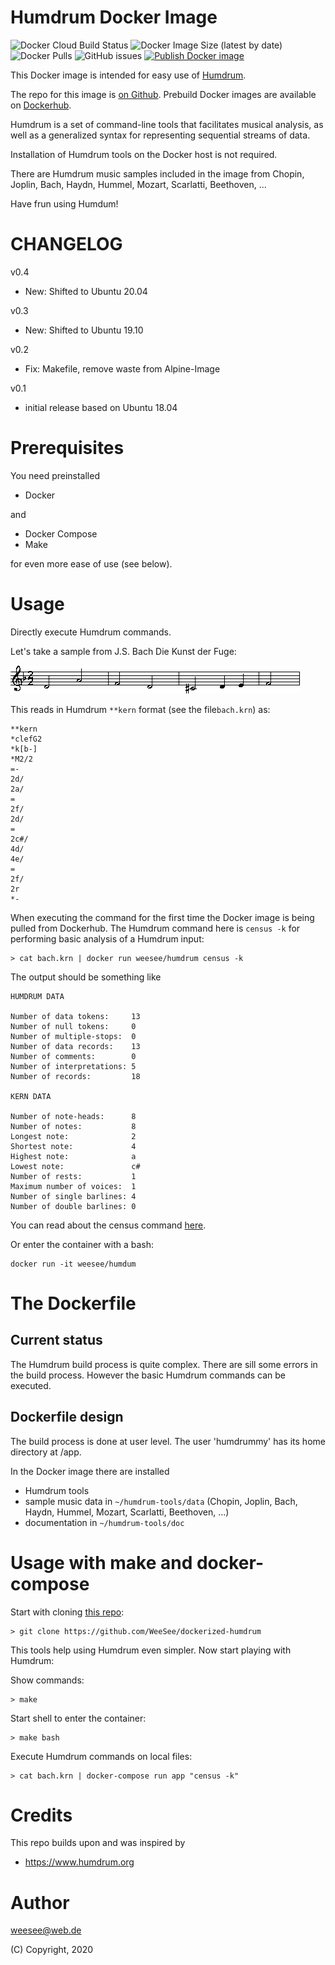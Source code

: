 Humdrum Docker Image
====================

![Docker Cloud Build Status](https://img.shields.io/docker/cloud/build/weesee/humdrum) ![Docker Image Size (latest by date)](https://img.shields.io/docker/image-size/weesee/humdrum) ![Docker Pulls](https://img.shields.io/docker/pulls/weesee/humdrum) ![GitHub issues](https://img.shields.io/github/issues/weesee/dockerized-humdrum)  [![Publish Docker image](https://github.com/WeeSee/dockerized-humdrum/actions/workflows/docker-publish.yml/badge.svg)](https://github.com/WeeSee/dockerized-humdrum/actions/workflows/docker-publish.yml)


This Docker image is intended for easy use of [Humdrum](https://www.humdrum.org).

The repo for this image is [on Github](https://github.com/WeeSee/dockerized-humdrum).
Prebuild Docker images are available on [Dockerhub](https://hub.docker.com/r/weesee/humdrum).

Humdrum is a set of command-line tools that facilitates musical analysis, as well as a generalized syntax for representing sequential streams of data.

Installation of Humdrum tools on the Docker host is not required.

There are Humdrum music samples included in the image from Chopin, Joplin, Bach, Haydn, Hummel, Mozart, Scarlatti, Beethoven, ...

Have frun using Humdum!

# CHANGELOG

v0.4 

* New: Shifted to Ubuntu 20.04

v0.3 

* New: Shifted to Ubuntu 19.10

v0.2

* Fix: Makefile, remove waste from Alpine-Image

v0.1

* initial release based on Ubuntu 18.04

# Prerequisites

You need preinstalled

* Docker

and 

* Docker Compose
* Make

for even more ease of use (see below).

# Usage 

Directly execute Humdrum commands. 

Let's take a sample from J.S. Bach Die Kunst der Fuge:

![J.S. Bach Die Kunst der Fuge](https://github.com/WeeSee/dockerized-humdrum/raw/master/bach.gif)

This reads in Humdrum ```**kern``` format (see the file```bach.krn```) as:

```
**kern
*clefG2
*k[b-]
*M2/2
=-
2d/
2a/
=
2f/
2d/
=
2c#/
4d/
4e/
=
2f/
2r
*-
```


When executing the command for the first time the Docker image is being pulled from Dockerhub. The Humdrum command here is ```census -k``` for performing basic analysis of a Humdrum input:

    > cat bach.krn | docker run weesee/humdrum census -k




The output should be something like

```
HUMDRUM DATA

Number of data tokens:     13
Number of null tokens:     0
Number of multiple-stops:  0
Number of data records:    13
Number of comments:        0
Number of interpretations: 5
Number of records:         18

KERN DATA

Number of note-heads:      8
Number of notes:           8
Longest note:              2
Shortest note:             4
Highest note:              a
Lowest note:               c#
Number of rests:           1
Maximum number of voices:  1
Number of single barlines: 4
Number of double barlines: 0
```

You can read about the census command [here](https://www.humdrum.org/guide/ch03/#the-census-command).

Or enter the container with a bash:

    docker run -it weesee/humdum

# The Dockerfile

## Current status

The Humdrum build process is quite complex. There are sill some
errors in the build process. However the basic Humdrum commands
can be executed. 

## Dockerfile design

The build process is done at user level. The user 'humdrummy' has its
home directory at /app. 

In the Docker image there are installed

* Humdrum tools
* sample music data in ```~/humdrum-tools/data``` (Chopin, Joplin, Bach, Haydn, Hummel, Mozart, Scarlatti, Beethoven, ...)
* documentation in ```~/humdrum-tools/doc```

# Usage with make and docker-compose

Start with cloning [this repo](https://github.com/WeeSee/dockerized-humdrum):

    > git clone https://github.com/WeeSee/dockerized-humdrum

This tools help using Humdrum even simpler. Now start playing with Humdrum:

Show commands:

    > make

Start shell to enter the container:

    > make bash

Execute Humdrum commands on local files:

    > cat bach.krn | docker-compose run app "census -k"


# Credits

This repo builds upon and was inspired by

* https://www.humdrum.org

# Author

weesee@web.de

(C) Copyright, 2020
